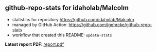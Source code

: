 ## github-repo-stats for idaholab/Malcolm

- statistics for repository https://github.com/idaholab/Malcolm
- managed by GitHub Action: https://github.com/jgehrcke/github-repo-stats
- workflow that created this README: `update-stats`

**Latest report PDF**: [report.pdf](https://github.com/idaholab/repository-statistics/raw/main/idaholab/Malcolm/latest-report/report.pdf)

